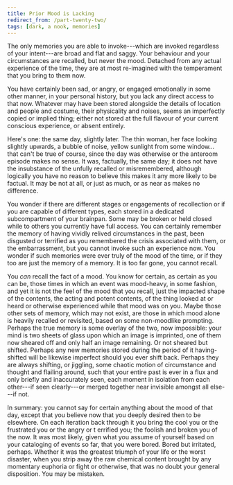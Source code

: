 ```yaml
---
title: Prior Mood is Lacking
redirect_from: /part-twenty-two/
tags: [dark, a nook, memories]
---
```


The only memories you are able to invoke---which are invoked regardless of your intent---are broad and flat and saggy. Your behaviour and your circumstances are recalled, but never the mood. Detached from any actual experience of the time, they are at most re-imagined with the temperament that you bring to them now.  

You have certainly been sad, or angry, or engaged emotionally in some other manner, in your personal history, but you lack any direct access to that now.  Whatever may have been stored alongside the details of location and people and costume, their physicality and noises, seems an imperfectly copied or implied thing; either not stored at the full flavour of your current conscious experience, or absent entirely.

Here's one: the same day, slightly later. The thin woman, her face looking slightly upwards, a bubble of noise, yellow sunlight from some window... that can't be true of course, since the day was otherwise or the anteroom episode makes no sense. It was, factually, the same day; it does not have the insubstance of the unfully recalled or misremembered, although logically you have no reason to believe this makes it any more likely to be factual. It may be not at all, or just as much, or as near as makes no difference.

You wonder if there are different stages or engagements of recollection or if you are capable of different types, each stored in a dedicated subcompartment of your brainpan. Some may be broken or held closed while to others you currently have full access.  You can certainly remember the memory of having vividly relived circumstances in the past, been disgusted or terrified as you remembered the crisis associated with them, or the embarrassment, but you cannot invoke such an experience now. You wonder if such memories were ever truly of the mood of the time, or if they too are just the memory of a memory.  It is too far gone, you cannot recall.

You _can_ recall the fact of a mood. You know for certain, as certain as you can be, those times in which an event was mood-heavy, in some fashion, and yet it is not the feel of the mood that you recall, just the impacted shape of the contents, the acting and potent contents, of the thing looked at or heard or otherwise experienced while that mood was on you.  Maybe those other sets of memory, which may not exist, are those in which mood alone is heavily recalled or revisited, based on some non-moodlike prompting. Perhaps the true memory is some overlay of the two, now impossible: your mind is two sheets of glass upon which an image is imprinted, one of them now sheared off and only half an image remaining. Or not sheared but shifted. Perhaps any new memories stored during the period of it having-shifted will be likewise imperfect should you ever shift back. Perhaps they are always shifting, or jiggling, some chaotic motion of circumstance and thought and flailing around, such that your entire past is ever in a flux and only briefly and inaccurately seen, each moment in isolation from each other---if seen clearly---or merged together near invisible amongst all else---if not. 

In summary: you cannot say for certain anything about the mood of that day, except that you believe now that you deeply desired then to be elsewhere.  On each iteration back through it you bring the cool you or the frustrated you or the angry or t errified you; the foolish and broken you of the now. It was most likely, given what you assume of yourself based on your cataloging of events so far, that you were bored. Bored but irritated, perhaps. Whether it was the greatest triumph of your life or the worst disaster, when you strip away the raw chemical content brought by any momentary euphoria or fight or otherwise, that was no doubt your general disposition. You may be mistaken.
